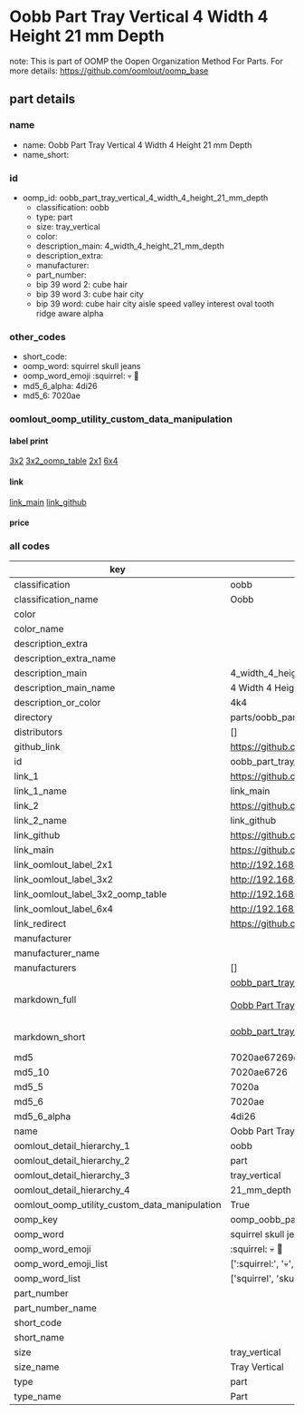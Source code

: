 # Oobb Part Tray Vertical 4 Width 4 Height 21 mm Depth  

note: This is part of OOMP the Oopen Organization Method For Parts. For more details: https://github.com/oomlout/oomp_base

##  part details
  







### name
* name: Oobb Part Tray Vertical 4 Width 4 Height 21 mm Depth
* name_short: 
### id
* oomp_id: oobb_part_tray_vertical_4_width_4_height_21_mm_depth
  * classification: oobb
  * type: part
  * size: tray_vertical
  * color: 
  * description_main: 4_width_4_height_21_mm_depth
  * description_extra: 
  * manufacturer: 
  * part_number: 
  * bip 39 word 2: cube hair
  * bip 39 word 3: cube hair city
  * bip 39 word: cube hair city aisle speed valley interest oval tooth ridge aware alpha

### other_codes
* short_code: 
* oomp_word: squirrel skull jeans
* oomp_word_emoji :squirrel: :skull: :jeans:
* md5_6_alpha: 4di26
* md5_6: 7020ae






### oomlout_oomp_utility_custom_data_manipulation
#### label print
[3x2](http://192.168.1.245:1112/?label=oomp%204di26)
[3x2_oomp_table](http://192.168.1.108:1112/?label=oomp%204di26)
[2x1](http://192.168.1.242:1112/?label=oomp%204di26)
[6x4](http://192.168.1.55:1112/?label=oomp%204di26)    

#### link

[link_main](https://github.com/oomlout/oomlout_oomp_version_1_messy/tree/main/parts/oobb_part_tray_vertical_4_width_4_height_21_mm_depth) [link_github](https://github.com/oomlout/oomlout_oomp_version_1_messy/tree/main/parts/oobb_part_tray_vertical_4_width_4_height_21_mm_depth)                             

#### price







### all codes 
| key | value |  
| --- | --- |  
| classification | oobb |  
| classification_name | Oobb |  
| color |  |  
| color_name |  |  
| description_extra |  |  
| description_extra_name |  |  
| description_main | 4_width_4_height_21_mm_depth |  
| description_main_name | 4 Width 4 Height 21 mm Depth |  
| description_or_color | 4k4 |  
| directory | parts/oobb_part_tray_vertical_4_width_4_height_21_mm_depth |  
| distributors | [] |  
| github_link | https://github.com/oomlout/oomlout_oomp_part_src/tree/main/parts/oobb_part_tray_vertical_4_width_4_height_21_mm_depth |  
| id | oobb_part_tray_vertical_4_width_4_height_21_mm_depth |  
| link_1 | https://github.com/oomlout/oomlout_oomp_version_1_messy/tree/main/parts/oobb_part_tray_vertical_4_width_4_height_21_mm_depth |  
| link_1_name | link_main |  
| link_2 | https://github.com/oomlout/oomlout_oomp_version_1_messy/tree/main/parts/oobb_part_tray_vertical_4_width_4_height_21_mm_depth |  
| link_2_name | link_github |  
| link_github | https://github.com/oomlout/oomlout_oomp_version_1_messy/tree/main/parts/oobb_part_tray_vertical_4_width_4_height_21_mm_depth |  
| link_main | https://github.com/oomlout/oomlout_oomp_version_1_messy/tree/main/parts/oobb_part_tray_vertical_4_width_4_height_21_mm_depth |  
| link_oomlout_label_2x1 | http://192.168.1.242:1112/?label=oomp%204di26 |  
| link_oomlout_label_3x2 | http://192.168.1.245:1112/?label=oomp%204di26 |  
| link_oomlout_label_3x2_oomp_table | http://192.168.1.108:1112/?label=oomp%204di26 |  
| link_oomlout_label_6x4 | http://192.168.1.55:1112/?label=oomp%204di26 |  
| link_redirect | https://github.com/oomlout/oomlout_oomp_version_1_messy/tree/main/parts/oobb_part_tray_vertical_4_width_4_height_21_mm_depth |  
| manufacturer |  |  
| manufacturer_name |  |  
| manufacturers | [] |  
| markdown_full | [oobb_part_tray_vertical_4_width_4_height_21_mm_depth](none)<br>[](none)<br>[Oobb Part Tray Vertical 4 Width 4 Height 21 Mm Depth](none)<br><br> |  
| markdown_short | [oobb_part_tray_vertical_4_width_4_height_21_mm_depth](none)<br><br> |  
| md5 | 7020ae67269daeb7c3e8805a52da11ab |  
| md5_10 | 7020ae6726 |  
| md5_5 | 7020a |  
| md5_6 | 7020ae |  
| md5_6_alpha | 4di26 |  
| name | Oobb Part Tray Vertical 4 Width 4 Height 21 mm Depth |  
| oomlout_detail_hierarchy_1 | oobb |  
| oomlout_detail_hierarchy_2 | part |  
| oomlout_detail_hierarchy_3 | tray_vertical |  
| oomlout_detail_hierarchy_4 | 21_mm_depth |  
| oomlout_oomp_utility_custom_data_manipulation | True |  
| oomp_key | oomp_oobb_part_tray_vertical_4_width_4_height_21_mm_depth |  
| oomp_word | squirrel skull jeans |  
| oomp_word_emoji | :squirrel: :skull: :jeans: |  
| oomp_word_emoji_list | [':squirrel:', ':skull:', ':jeans:'] |  
| oomp_word_list | ['squirrel', 'skull', 'jeans'] |  
| part_number |  |  
| part_number_name |  |  
| short_code |  |  
| short_name |  |  
| size | tray_vertical |  
| size_name | Tray Vertical |  
| type | part |  
| type_name | Part |  
